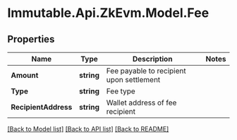 # Immutable.Api.ZkEvm.Model.Fee

## Properties

Name | Type | Description | Notes
------------ | ------------- | ------------- | -------------
**Amount** | **string** | Fee payable to recipient upon settlement | 
**Type** | **string** | Fee type | 
**RecipientAddress** | **string** | Wallet address of fee recipient | 

[[Back to Model list]](../README.md#documentation-for-models) [[Back to API list]](../README.md#documentation-for-api-endpoints) [[Back to README]](../README.md)

